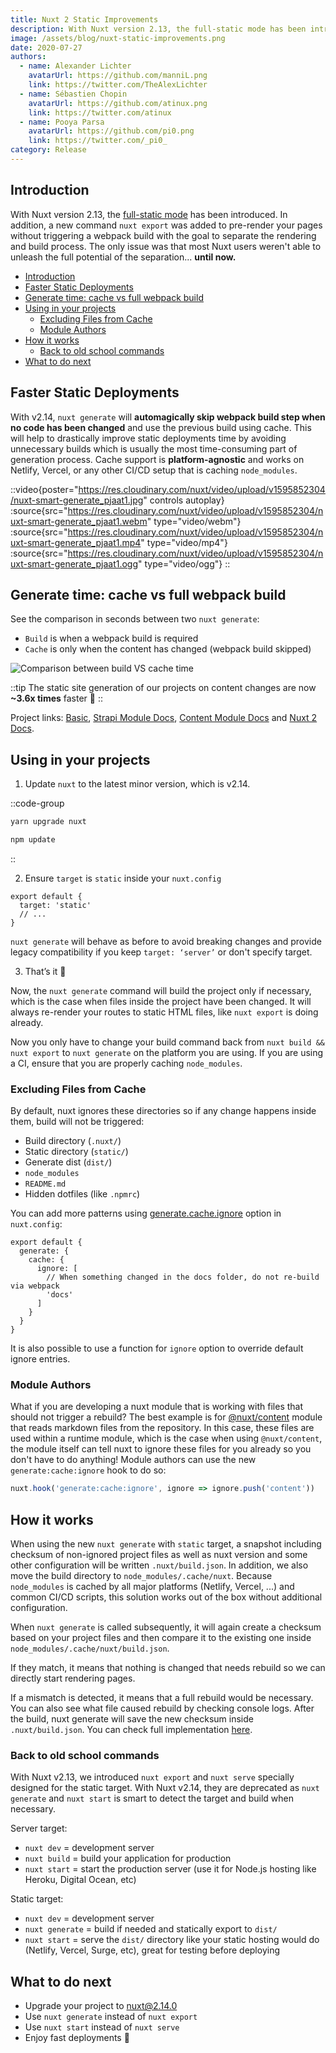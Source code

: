 ```yaml
---
title: Nuxt 2 Static Improvements
description: With Nuxt version 2.13, the full-static mode has been introduced. In addition, a new command nuxt export was added to pre-render your pages without triggering a webpack build with the goal to separate the rendering and build process. The only issue was that most Nuxt users weren't able to unleash the full potential of the separation... until now.
image: /assets/blog/nuxt-static-improvements.png
date: 2020-07-27
authors:
  - name: Alexander Lichter
    avatarUrl: https://github.com/manniL.png
    link: https://twitter.com/TheAlexLichter
  - name: Sébastien Chopin
    avatarUrl: https://github.com/atinux.png
    link: https://twitter.com/atinux
  - name: Pooya Parsa
    avatarUrl: https://github.com/pi0.png
    link: https://twitter.com/_pi0_
category: Release
---
```


## Introduction

With Nuxt version 2.13, the [full-static mode](/blog/going-full-static) has been introduced. In addition, a new command `nuxt export` was added to pre-render your pages without triggering a webpack build with the goal to separate the rendering and build process. The only issue was that most Nuxt users weren't able to unleash the full potential of the separation... **until now.**

- [Introduction](#introduction)
- [Faster Static Deployments](#faster-static-deployments)
- [Generate time: cache vs full webpack build](#generate-time-cache-vs-full-webpack-build)
- [Using in your projects](#using-in-your-projects)
  - [Excluding Files from Cache](#excluding-files-from-cache)
  - [Module Authors](#module-authors)
- [How it works](#how-it-works)
  - [Back to old school commands](#back-to-old-school-commands)
- [What to do next](#what-to-do-next)

## Faster Static Deployments

With v2.14, `nuxt generate` will **automagically skip webpack build step when no code has been changed** and use the previous build using cache. This will help to drastically improve static deployments time by avoiding unnecessary builds which is usually the most time-consuming part of generation process. Cache support is **platform-agnostic** and works on Netlify, Vercel, or any other CI/CD setup that is caching `node_modules`.

::video{poster="https://res.cloudinary.com/nuxt/video/upload/v1595852304/nuxt-smart-generate_pjaat1.jpg" controls autoplay}
  :source{src="https://res.cloudinary.com/nuxt/video/upload/v1595852304/nuxt-smart-generate_pjaat1.webm" type="video/webm"}
  :source{src="https://res.cloudinary.com/nuxt/video/upload/v1595852304/nuxt-smart-generate_pjaat1.mp4" type="video/mp4"}
  :source{src="https://res.cloudinary.com/nuxt/video/upload/v1595852304/nuxt-smart-generate_pjaat1.ogg" type="video/ogg"}
::

## Generate time: cache vs full webpack build

See the comparison in seconds between two `nuxt generate`:

- `Build` is when a webpack build is required
- `Cache` is only when the content has changed (webpack build skipped)

![Comparison between build VS cache time](/assets/blog/bar-chart-cache-build.png)

::tip
The static site generation of our projects on content changes are now **~3.6x times** faster 🚀
::

Project links: [Basic](https://github.com/pi0/nuxt-static-demo), [Strapi Module Docs](https://github.com/nuxt-community/strapi-module/tree/master/docs), [Content Module Docs](https://github.com/nuxt/content/tree/master/docs) and [Nuxt 2 Docs](https://github.com/nuxt/website-v2).

## Using in your projects

1. Update `nuxt` to the latest minor version, which is v2.14.

::code-group
```bash [Yarn]
yarn upgrade nuxt
```
```bash [NPM]
npm update
```
::

2. Ensure `target` is `static` inside your `nuxt.config`

```js{}[nuxt.config.js]
export default {
  target: 'static'
  // ...
}
```

`nuxt generate` will behave as before to avoid breaking changes and provide legacy compatibility if you keep `target: ‘server’` or don't specify target.

3. That’s it 🙌

Now, the `nuxt generate` command will build the project only if necessary, which is the case when files inside the project have been changed. It will always re-render your routes to static HTML files, like `nuxt export` is doing already.

Now you only have to change your build command back from `nuxt build && nuxt export` to `nuxt generate` on the platform you are using. If you are using a CI, ensure that you are properly caching `node_modules`.

### Excluding Files from Cache

By default, nuxt ignores these directories so if any change happens inside them, build will not be triggered:

- Build directory (`.nuxt/`)
- Static directory (`static/`)
- Generate dist (`dist/`)
- `node_modules`
- `README.md`
- Hidden dotfiles (like `.npmrc`)

You can add more patterns using [generate.cache.ignore](https://v2.nuxt.com/docs/configuration-glossary/configuration-generate/#cache) option in `nuxt.config`:

```js{}[nuxt.config.js]
export default {
  generate: {
    cache: {
      ignore: [
        // When something changed in the docs folder, do not re-build via webpack
        'docs'
      ]
    }
  }
}
```

It is also possible to use a function for `ignore` option to override default ignore entries.

### Module Authors

What if you are developing a nuxt module that is working with files that should not trigger a rebuild? The best example is for [@nuxt/content](https://content.nuxtjs.org) module that reads markdown files from the repository. In this case, these files are used within a runtime module, which is the case when using `@nuxt/content`, the module itself can tell nuxt to ignore these files for you already so you don't have to do anything! Module authors can use the new `generate:cache:ignore` hook to do so:

```js
nuxt.hook('generate:cache:ignore', ignore => ignore.push('content'))
```

## How it works

When using the new `nuxt generate` with `static` target, a snapshot including checksum of non-ignored project files as well as nuxt version and some other configuration will be written `.nuxt/build.json`. In addition, we also move the build directory to `node_modules/.cache/nuxt`. Because `node_modules` is cached by all major platforms (Netlify, Vercel, ...) and common CI/CD scripts, this solution works out of the box without additional configuration.

When `nuxt generate` is called subsequently, it will again create a checksum based on your project files and then compare it to the existing one inside `node_modules/.cache/nuxt/build.json`.

If they match, it means that nothing is changed that needs rebuild so we can directly start rendering pages.

If a mismatch is detected, it means that a full rebuild would be necessary. You can also see what file caused rebuild by checking console logs. After the build, nuxt generate will save the new checksum inside `.nuxt/build.json`. You can check full implementation [here](https://github.com/nuxt/nuxt.js/pull/7712).

### Back to old school commands

With Nuxt v2.13, we introduced `nuxt export` and `nuxt serve` specially designed for the static target. With Nuxt v2.14, they are deprecated as `nuxt generate` and `nuxt start` is smart to detect the target and build when necessary.

Server target:

- `nuxt dev` = development server
- `nuxt build` = build your application for production
- `nuxt start` = start the production server (use it for Node.js hosting like Heroku, Digital Ocean, etc)

Static target:

- `nuxt dev` = development server
- `nuxt generate` = build if needed and statically export to `dist/`
- `nuxt start` = serve the `dist/` directory like your static hosting would do (Netlify, Vercel, Surge, etc), great for testing before deploying

## What to do next

- Upgrade your project to [nuxt@2.14.0](https://github.com/nuxt/nuxt.js/releases/tag/v2.14.0)
- Use `nuxt generate` instead of `nuxt export`
- Use `nuxt start` instead of `nuxt serve`
- Enjoy fast deployments 🤙
